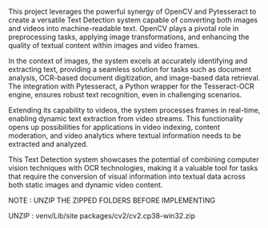 This project leverages the powerful synergy of OpenCV and Pytesseract to create a versatile Text Detection system capable of converting both images and videos into machine-readable text. OpenCV plays a pivotal role in preprocessing tasks, applying image transformations, and enhancing the quality of textual content within images and video frames.

In the context of images, the system excels at accurately identifying and extracting text, providing a seamless solution for tasks such as document analysis, OCR-based document digitization, and image-based data retrieval. The integration with Pytesseract, a Python wrapper for the Tesseract-OCR engine, ensures robust text recognition, even in challenging scenarios.

Extending its capability to videos, the system processes frames in real-time, enabling dynamic text extraction from video streams. This functionality opens up possibilities for applications in video indexing, content moderation, and video analytics where textual information needs to be extracted and analyzed.

This Text Detection system showcases the potential of combining computer vision techniques with OCR technologies, making it a valuable tool for tasks that require the conversion of visual information into textual data across both static images and dynamic video content.



NOTE : UNZIP THE ZIPPED FOLDERS BEFORE IMPLEMENTING

UNZIP : venv/Lib/site packages/cv2/cv2.cp38-win32.zip
